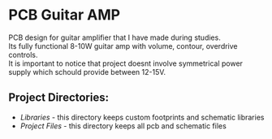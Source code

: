 # PCB Guitar AMP

PCB design for guitar amplifier that I have made during studies. 
<br>
Its fully functional 8-10W guitar amp with volume, contour, overdrive controls.
<br>
It is important to notice that project doesnt involve symmetrical power supply which schould provide between 12-15V.


## Project Directories:
- *Libraries* - this directory keeps custom footprints and schematic libraries
- *Project Files* - this directory keeps all pcb and schematic files